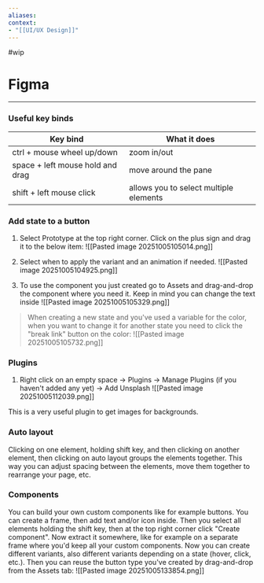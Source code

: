 ```yaml
---
aliases:
context:
- "[[UI/UX Design]]"
---
```


#wip

# Figma

---
### Useful key binds


| Key bind    | What it does    |
| --- | --- |
| ctrl + mouse wheel up/down    | zoom in/out   |
|  space + left mouse hold and drag   |  move around the pane  |
| shift + left mouse click  | allows you to select multiple elements |


### Add state to a button

1. Select Prototype at the top right corner. Click on the plus sign and drag it to the below item:
![[Pasted image 20251005105014.png]]

2. Select when to apply the variant and an animation if needed.
![[Pasted image 20251005104925.png]]

3. To use the component you just created go to Assets and drag-and-drop the component where you need it. Keep in mind you can change the text inside
![[Pasted image 20251005105329.png]]

> When creating a new state and you've used a variable for the color, when you want to change it for another state you need to click the "break link" button on the color:
![[Pasted image 20251005105732.png]]


### Plugins

1. Right click on an empty space -> Plugins -> Manage Plugins (if you haven't added any yet) -> Add Unsplash
![[Pasted image 20251005112039.png]]

This is a very useful plugin to get images for backgrounds.


### Auto layout

Clicking on one element, holding shift key, and then clicking on another element, then clicking on auto layout groups the elements together.
This way you can adjust spacing between the elements, move them together to rearrange your page, etc.


### Components

You can build your own custom components like for example buttons.
You can create a frame, then add text and/or icon inside.
Then you select all elements holding the shift key, then at the top right corner click "Create component".
Now extract it somewhere, like for example on a separate frame where you'd keep all your custom components.
Now you can create different variants, also different variants depending on a state (hover, click, etc.).
Then you can reuse the button type you've created by drag-and-drop from the Assets tab:
![[Pasted image 20251005133854.png]]